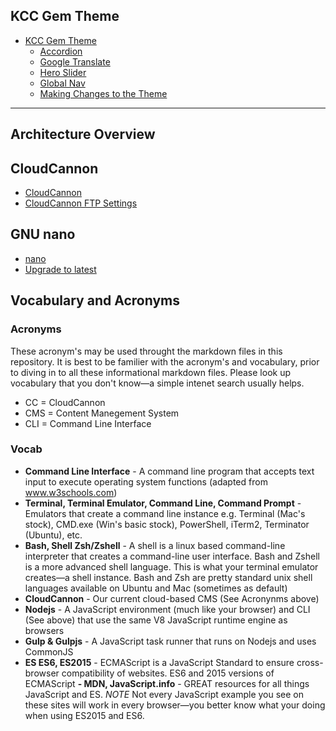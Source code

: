 ## KCC Gem Theme

- [KCC Gem Theme](https://github.com/KankakeeCommunityCollege/kcc-development-environment/tree/master/kcc-gem-theme#kcc-gem-theme)
  - [Accordion](./kcc-gem-theme/accordion.md)
  - [Google Translate](./kcc-gem-theme/translate.md)
  - [Hero Slider](./kcc-gem-theme/hero-slider.md)
  - [Global Nav](./kcc-gem-theme/global-nav.md)
  - [Making Changes to the Theme](./kcc-gem-theme/ruby-gems.md)

-----

## Architecture Overview

## CloudCannon

- [CloudCannon](./cloudcannon/)
- [CloudCannon FTP Settings](./cloudcannon/cloudcannon-ftp.md)


## GNU nano

- [nano](./nano/)
- [Upgrade to latest](./nano/upgrade-nano.md)

## Vocabulary and Acronyms

### Acronyms

These acronym's may be used throught the markdown files in this repository. It is best to be familier with the acronym's and vocabulary, prior to diving in to all these informational markdown files. Please look up vocabulary that you don't know—a simple intenet search usually helps.

- CC = CloudCannon
- CMS = Content Manegement System
- CLI = Command Line Interface


### Vocab

- **Command Line Interface** - A command line program that accepts text input to execute operating system functions (adapted from www.w3schools.com)
- **Terminal, Terminal Emulator, Command Line, Command Prompt** - Emulators that create a command line instance e.g. Terminal (Mac's stock), CMD.exe (Win's basic stock), PowerShell, iTerm2, Terminator (Ubuntu), etc.
- **Bash, Shell Zsh/Zshell** - A shell is a linux based command-line interpreter that creates a command-line user interface. Bash and Zshell is a more advanced shell language. This is what your terminal emulator creates—a shell instance. Bash and Zsh are pretty standard unix shell languages available on Ubuntu and Mac (sometimes as default)
- **CloudCannon** - Our current cloud-based CMS (See Acronynms above)
- **Nodejs** - A JavaScript environment (much like your browser) and CLI (See above) that use the same V8 JavaScript runtime engine as browsers
- **Gulp & Gulpjs** - A JavaScript task runner that runs on Nodejs and uses CommonJS
- **ES ES6, ES2015** - ECMAScript is a JavaScript Standard to ensure cross-browser compatibility of websites. ES6 and 2015 versions of ECMAScript
**- MDN, JavaScript.info** - GREAT resources for all things JavaScript and ES. *NOTE* Not every JavaScript example you see on these sites will work in every browser—you better know what your doing when using ES2015 and ES6.
